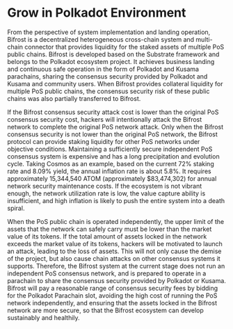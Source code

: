 # Grow in Polkadot Environment

From the perspective of system implementation and landing operation, Bifrost is a decentralized heterogeneous cross-chain system and multi-chain connector that provides liquidity for the staked assets of multiple PoS public chains. Bifrost is developed based on the Substrate framework and belongs to the Polkadot ecosystem project. It achieves business landing and continuous safe operation in the form of Polkadot and Kusama parachains, sharing the consensus security provided by Polkadot and Kusama and community users. When Bifrost provides collateral liquidity for multiple PoS public chains, the consensus security risk of these public chains was also partially transferred to Bifrost.

If the Bifrost consensus security attack cost is lower than the original PoS consensus security cost, hackers will intentionally attack the Bifrost network to complete the original PoS network attack. Only when the Bifrost consensus security is not lower than the original PoS network, the Bifrost protocol can provide staking liquidity for other PoS networks under objective conditions. Maintaining a sufficiently secure independent PoS consensus system is expensive and has a long precipitation and evolution cycle. Taking Cosmos as an example, based on the current 72% staking rate and 8.09% yield, the annual inflation rate is about 5.8%. It requires approximately 15,344,540 ATOM \(approximately $83,474,302\) for annual network security maintenance costs. If the ecosystem is not vibrant enough, the network utilization rate is low, the value capture ability is insufficient, and high inflation is likely to push the entire system into a death spiral.

When the PoS public chain is operated independently, the upper limit of the assets that the network can safely carry must be lower than the market value of its tokens. If the total amount of assets locked in the network exceeds the market value of its tokens, hackers will be motivated to launch an attack, leading to the loss of assets. This will not only cause the demise of the project, but also cause chain attacks on other consensus systems it supports. Therefore, the Bifrost system at the current stage does not run an independent PoS consensus network, and is prepared to operate in a parachain to share the consensus security provided by Polkadot or Kusama. Bifrost will pay a reasonable range of consensus security fees by bidding for the Polkadot Parachain slot, avoiding the high cost of running the PoS network independently, and ensuring that the assets locked in the Bifrost network are more secure, so that the Bifrost ecosystem can develop sustainably and healthily.

